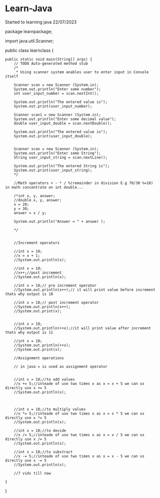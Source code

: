 # Learn-Java
Started to learning java 22/07/2023

package learnpackage;

import java.util.Scanner;

public class learnclass {

	public static void main(String[] args) {
		// TODO Auto-generated method stub
		/*
		 * Using scanner system anables user to enter input in Console itself
		 
		Scanner scan = new Scanner (System.in);
		System.out.println("Enter some number");
		int user_input_number = scan.nextInt();
		
		System.out.println("The entered value is");
		System.out.print(user_input_number);
		
		Scanner scan1 = new Scanner (System.in);
		System.out.println("Enter some decimal value");
		double user_input_double = scan.nextDouble();
		
		System.out.println("The entered value is");
		System.out.print(user_input_double);
		
		
		Scanner scan = new Scanner (System.in);
		System.out.println("Enter some String");
		String user_input_string = scan.nextLine();
		
		System.out.println("The entered String is");
		System.out.print(user_input_string);
		*/
		
		//Math operators + - * / %(remainder in division E.g 70/30 %=10) in math concentrate on int double...
		
		/*int x, y, answer;
		//double x, y, answer;
		x = 20;
		y = 30;
		answer = x / y;
		
		System.out.println("Answer = " + answer );
		
		*/
		
		
		//Increment operators
		
		//int x = 10;
		//x = x + 1;
		//System.out.println(x);
		
		//int x = 10;
		//x++;//post increment
		//System.out.println(x);
		
		//int x = 10;// pre increment operator
		//System.out.println(x++);// it will print value before increment thats why output is 10
		
		//int x = 10;// post increment operator
		//System.out.println(x++);
		//System.out.print(x);
		
		
		//int x = 10;
		//System.out.println(++x);//it will print value after increment thats why output is 11
		
		//int x = 10;
		//System.out.println(++x);
		//System.out.print(x);
		
		//Assignment operations 
		
		// in java = is used as assignment operator
		
		
		//int x = 10;//to add values
		//x += 5;//inteade of use two times x as x = x + 5 we can us directly use x += 5
		//System.out.println(x);
		
		
		
		//int x = 10;//to multiply values
		//x *= 5;//inteade of use two times x as x = x * 5 we can us directly use x *= 5
		//System.out.println(x);
		
		//int x = 10;//to devide 
		//x /= 5;//inteade of use two times x as x = x / 5 we can us directly use x /= 5
		//System.out.println(x);
		
		//int x = 10;//to substract 
		//x -= 5;//inteade of use two times x as x = x - 5 we can us directly use x -= 5
		//System.out.println(x);
		
		//7 vids till now

	}

}
